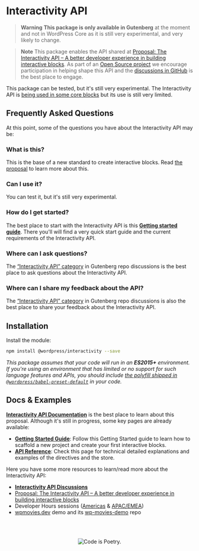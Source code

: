 # Interactivity API

> **Warning**
> **This package is only available in Gutenberg** at the moment and not in WordPress Core as it is still very experimental, and very likely to change. 


> **Note**
> This package enables the API shared at [Proposal: The Interactivity API – A better developer experience in building interactive blocks](https://make.wordpress.org/core/2023/03/30/proposal-the-interactivity-api-a-better-developer-experience-in-building-interactive-blocks/). As part of an [Open Source project](https://developer.wordpress.org/block-editor/explanations/faq/#the-gutenberg-project) we encourage participation in helping shape this API and the [discussions in GitHub](https://github.com/WordPress/gutenberg/discussions/categories/interactivity-api) is the best place to engage.

This package can be tested, but it's still very experimental.
The Interactivity API is [being used in some core blocks](https://github.com/search?q=repo%3AWordPress%2Fgutenberg%20%40wordpress%2Finteractivity&type=code) but its use is still very limited. 


## Frequently Asked Questions 

At this point, some of the questions you have about the Interactivity API may be:

### What is this?

This is the base of a new standard to create interactive blocks. Read [the proposal](https://make.wordpress.org/core/2023/03/30/proposal-the-interactivity-api-a-better-developer-experience-in-building-interactive-blocks/) to learn more about this.

### Can I use it?

You can test it, but it's still very experimental.

### How do I get started?

The best place to start with the Interactivity API is this [**Getting started guide**](docs/1-getting-started.md). There you'll will find a very quick start guide and the current requirements of the Interactivity API.

### Where can I ask questions?

The [“Interactivity API” category](https://github.com/WordPress/gutenberg/discussions/categories/interactivity-api) in Gutenberg repo discussions is the best place to ask questions about the Interactivity API.

### Where can I share my feedback about the API?

The [“Interactivity API” category](https://github.com/WordPress/gutenberg/discussions/categories/interactivity-api) in Gutenberg repo discussions is also the best place to share your feedback about the Interactivity API.

## Installation

Install the module:

```bash
npm install @wordpress/interactivity --save
```

_This package assumes that your code will run in an **ES2015+** environment. If you're using an environment that has limited or no support for such language features and APIs, you should include [the polyfill shipped in `@wordpress/babel-preset-default`](https://github.com/WordPress/gutenberg/tree/HEAD/packages/babel-preset-default#polyfill) in your code._

## Docs & Examples

**[Interactivity API Documentation](https://github.com/WordPress/gutenberg/tree/trunk/packages/interactivity/docs)** is the best place to learn about this proposal. Although it's still in progress, some key pages are already available:

- **[Getting Started Guide](https://github.com/WordPress/gutenberg/blob/trunk/packages/interactivity/docs/1-getting-started.md)**: Follow this Getting Started guide to learn how to scaffold a new project and create your first interactive blocks.
- **[API Reference](https://github.com/WordPress/gutenberg/blob/trunk/packages/interactivity/docs/2-api-reference.md)**: Check this page for technical  detailed explanations and examples of the directives and the store.

Here you have some more resources to learn/read more about the Interactivity API:

- **[Interactivity API Discussions](https://github.com/WordPress/gutenberg/discussions/52882)**
- [Proposal: The Interactivity API – A better developer experience in building interactive blocks](https://make.wordpress.org/core/2023/03/30/proposal-the-interactivity-api-a-better-developer-experience-in-building-interactive-blocks/)
- Developer Hours sessions ([Americas](https://www.youtube.com/watch?v=RXNoyP2ZiS8&t=664s) & [APAC/EMEA](https://www.youtube.com/watch?v=6ghbrhyAcvA))
- [wpmovies.dev](http://wpmovies.dev/) demo and its [wp-movies-demo](https://github.com/WordPress/wp-movies-demo) repo

<br /><br /><p align="center"><img src="https://s.w.org/style/images/codeispoetry.png?1" alt="Code is Poetry." /></p>
